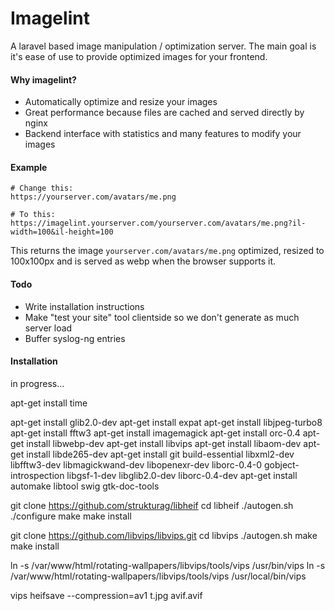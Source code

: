 # Imagelint

A laravel based image manipulation / optimization server. The main goal is it's ease of use to provide optimized images for your frontend.

#### Why imagelint?
 
 - Automatically optimize and resize your images
 - Great performance because files are cached and served directly by nginx
 - Backend interface with statistics and many features to modify your images 

#### Example

    # Change this:
    https://yourserver.com/avatars/me.png

    # To this:    
    https://imagelint.yourserver.com/yourserver.com/avatars/me.png?il-width=100&il-height=100

This returns the image `yourserver.com/avatars/me.png` optimized, resized to 100x100px and is served as webp when the browser supports it.

#### Todo
 - Write installation instructions
 - Make "test your site" tool clientside so we don't generate as much server load
 - Buffer syslog-ng entries


#### Installation

in progress...

apt-get install time

apt-get install glib2.0-dev
apt-get install expat
apt-get install libjpeg-turbo8
apt-get install fftw3
apt-get install imagemagick
apt-get install orc-0.4
apt-get install libwebp-dev
apt-get install libvips
apt-get install libaom-dev
apt-get install libde265-dev
apt-get install git build-essential libxml2-dev libfftw3-dev libmagickwand-dev libopenexr-dev liborc-0.4-0 gobject-introspection libgsf-1-dev libglib2.0-dev liborc-0.4-dev
apt-get install automake libtool swig gtk-doc-tools 

git clone https://github.com/strukturag/libheif
cd libheif
./autogen.sh
./configure
make
make install

git clone https://github.com/libvips/libvips.git
cd libvips
./autogen.sh
make
make install

ln -s /var/www/html/rotating-wallpapers/libvips/tools/vips /usr/bin/vips
ln -s /var/www/html/rotating-wallpapers/libvips/tools/vips /usr/local/bin/vips

vips heifsave --compression=av1 t.jpg avif.avif
